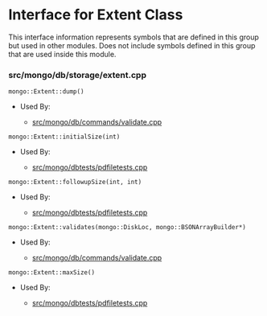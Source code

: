 
# Interface for Extent Class
This interface information represents symbols that are defined in this group but used in other modules.  Does not include symbols defined in this group that are used inside this module.

### src/mongo/db/storage/extent.cpp

<div></div>

    mongo::Extent::dump()

- Used By:

    - [src/mongo/db/commands/validate.cpp](../../../../queries/database\_commands)

<div></div>

    mongo::Extent::initialSize(int)

- Used By:

    - [src/mongo/dbtests/pdfiletests.cpp](../../../../tests/unit\_tests)

<div></div>

    mongo::Extent::followupSize(int, int)

- Used By:

    - [src/mongo/dbtests/pdfiletests.cpp](../../../../tests/unit\_tests)

<div></div>

    mongo::Extent::validates(mongo::DiskLoc, mongo::BSONArrayBuilder*)

- Used By:

    - [src/mongo/db/commands/validate.cpp](../../../../queries/database\_commands)

<div></div>

    mongo::Extent::maxSize()

- Used By:

    - [src/mongo/dbtests/pdfiletests.cpp](../../../../tests/unit\_tests)

